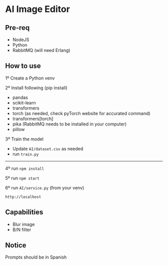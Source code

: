 # AI Image Editor

## Pre-req
- NodeJS
- Python
- RabbitMQ (will need Erlang)

## How to use

1º Create a Python venv

2º Install following (pip install)
- pandas
- scikit-learn
- transformers
- torch (as needed, check pyTorch website for accurated command)
- transformers[torch]
- pika (RabbitMQ needs to be installed in your computer)
- pillow

3º Train the model
- Update `AI/dataset.csv` as needed
- run `train.py`

---------------------------------------------

4º run `npm install`

5º run `npm start`

6º run `AI/service.py` (from your venv)


`http://localhost`

## Capabilities

- Blur image
- B/N filter

## Notice

Prompts should be in Spanish
